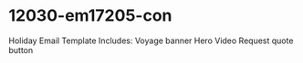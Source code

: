 # 12030-em17205-con
Holiday Email Template
Includes:
Voyage banner 
Hero Video 
Request quote button 
